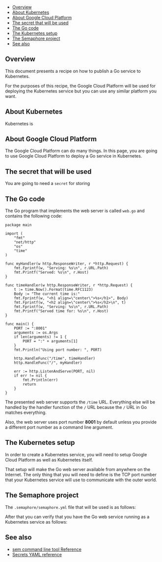
* [Overview](#overview)
* [About Kubernetes](#about-kubernetes)
* [About Google Cloud Platform](#about-google-cloud-platform)
* [The secret that will be used](#the-secret-that-will-be-used)
* [The Go code](#the-go-code)
* [The Kubernetes setup](#the-kubernetes-setup)
* [The Semaphore project](#the-semaphore-project)
* [See also](#see-also)

## Overview

This document presents a recipe on how to publish a Go service to Kubernetes.

For the purposes of this recipe, the Google Cloud Platform will be used for
deploying the Kubernetes service but you can use any similar platform you want.

## About Kubernetes

Kubernetes is

## About Google Cloud Platform

The Google Cloud Platform can do many things. In this page, you are going to
use Google Cloud Platform to deploy a Go service in Kubernetes.

## The secret that will be used

You are going to need a `secret` for storing


## The Go code

The Go program that implements the web server is called `web.go` and contains
the following code:

	package main
    
	import (
	    "fmt"
	    "net/http"
	    "os"
	    "time"
	)
    
	func myHandler(w http.ResponseWriter, r *http.Request) {
	    fmt.Fprintf(w, "Serving: %s\n", r.URL.Path)
	    fmt.Printf("Served: %s\n", r.Host)
	}
    
	func timeHandler(w http.ResponseWriter, r *http.Request) {
	    t := time.Now().Format(time.RFC1123)
	    Body := "The current time is:"
	    fmt.Fprintf(w, "<h1 align=\"center\">%s</h1>", Body)
	    fmt.Fprintf(w, "<h2 align=\"center\">%s</h2>\n", t)
	    fmt.Fprintf(w, "Serving: %s\n", r.URL.Path)
	    fmt.Printf("Served time for: %s\n", r.Host)
	}
    
	func main() {
	    PORT := ":8001"
	    arguments := os.Args
	    if len(arguments) != 1 {
	        PORT = ":" + arguments[1]
	    }
	    fmt.Println("Using port number: ", PORT)
    
	    http.HandleFunc("/time", timeHandler)
	    http.HandleFunc("/", myHandler)
    
	    err := http.ListenAndServe(PORT, nil)
	    if err != nil {
	        fmt.Println(err)
	        return
	    }
	}

The presented web server supports the `/time` URL. Everything else will be
handled by the handler function of the `/` URL because the `/` URL in Go
matches everything.

Also, the web server uses port number **8001** by default unless you provide a
different port number as a command line argument.

## The Kubernetes setup

In order to create a Kubernetes service, you will need to setup Google Cloud
Platform as well as Kubernetes itself.

That setup will make the Go web server available from anywhere on the Internet.
The only thing that you will need to define is the TCP port number that your
Kubernetes service will use to communicate with the outer world.

## The Semaphore project

The `.semaphore/semaphore.yml` file that will be used is as follows:


After that you can verify that you have the Go web service running as a
Kubernetes service as follows:


## See also

* [sem command line tool Reference](https://docs.semaphoreci.com/article/53-sem-reference)
* [Secrets YAML reference](https://docs.semaphoreci.com/article/51-secrets-yaml-reference)
